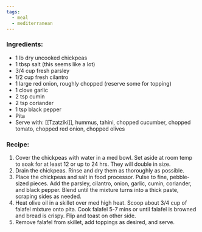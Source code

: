 ```yaml
---
tags:
  - meal
  - mediterranean
---
```

### Ingredients:
- 1 lb dry uncooked chickpeas
- 1 tbsp salt (this seems like a lot)
- 3/4 cup fresh parsley
- 1/2 cup fresh cilantro
- 1 large red onion, roughly chopped (reserve some for topping)
- 1 clove garlic
- 2 tsp cumin
- 2 tsp coriander
- 1 tsp black pepper
- Pita
- Serve with: [[Tzatziki]], hummus, tahini, chopped cucumber, chopped tomato, chopped red onion, chopped olives

### Recipe:
1. Cover the chickpeas with water in a med bowl. Set aside at room temp to soak for at least 12 or up to 24 hrs. They will double in size.
2. Drain the chickpeas. Rinse and dry them as thoroughly as possible.
3. Place the chickpeas and salt in food processor. Pulse to fine, pebble-sized pieces. Add the parsley, cilantro, onion, garlic, cumin, coriander, and black pepper. Blend until the mixture turns into a thick paste, scraping sides as needed. 
4. Heat olive oil in a skillet over med high heat. Scoop about 3/4 cup of falafel mixture onto pita. Cook falafel 5-7 mins or until falafel is browned and bread is crispy. Flip and toast on other side. 
5. Remove falafel from skillet, add toppings as desired, and serve.